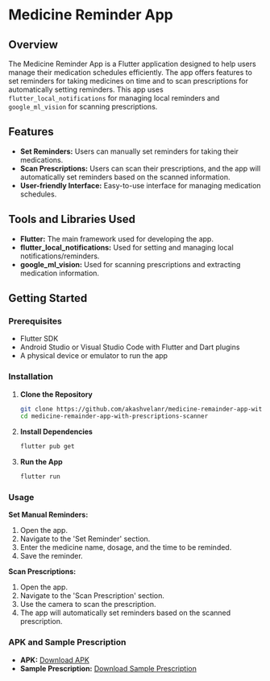 # Medicine Reminder App

## Overview
The Medicine Reminder App is a Flutter application designed to help users manage their medication schedules efficiently. The app offers features to set reminders for taking medicines on time and to scan prescriptions for automatically setting reminders. This app uses `flutter_local_notifications` for managing local reminders and `google_ml_vision` for scanning prescriptions.

## Features
- **Set Reminders:** Users can manually set reminders for taking their medications.
- **Scan Prescriptions:** Users can scan their prescriptions, and the app will automatically set reminders based on the scanned information.
- **User-friendly Interface:** Easy-to-use interface for managing medication schedules.

## Tools and Libraries Used
- **Flutter:** The main framework used for developing the app.
- **flutter_local_notifications:** Used for setting and managing local notifications/reminders.
- **google_ml_vision:** Used for scanning prescriptions and extracting medication information.

## Getting Started

### Prerequisites
- Flutter SDK
- Android Studio or Visual Studio Code with Flutter and Dart plugins
- A physical device or emulator to run the app

### Installation

1. **Clone the Repository**
   ```sh
   git clone https://github.com/akashvelanr/medicine-remainder-app-with-prescriptions-scanner.git
   cd medicine-remainder-app-with-prescriptions-scanner
2. **Install Dependencies**
   ```sh
   flutter pub get
3. **Run the App**
   ```sh
   flutter run

  ### Usage

**Set Manual Reminders:**
1. Open the app.
2. Navigate to the 'Set Reminder' section.
3. Enter the medicine name, dosage, and the time to be reminded.
4. Save the reminder.

**Scan Prescriptions:**
1. Open the app.
2. Navigate to the 'Scan Prescription' section.
3. Use the camera to scan the prescription.
4. The app will automatically set reminders based on the scanned prescription.

### APK and Sample Prescription
- **APK:** [Download APK](https://drive.google.com/drive/folders/1JxlnE9_8T9CQkZRaOgNOhPAzf8Nz4Ymj)
- **Sample Prescription:** [Download Sample Prescription](https://github.com/akashvelanr/medicine-remainder-app-with-prescriptions-scanner/tree/main/sample%20prescriptions)




